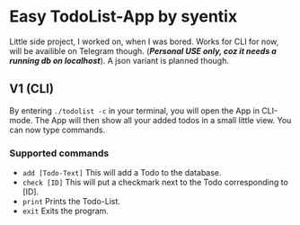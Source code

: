 # Easy TodoList-App by syentix

Little side project, I worked on, when I was bored. Works for CLI for now, will be availible on Telegram though. (**_Personal USE only, coz it needs a running db on localhost_**). A json variant is planned though.

## **V1 (CLI)**

By entering `./todolist -c` in your terminal, you will open the App in CLI-mode.
The App will then show all your added todos in a small little view. You can now type commands.

### Supported commands

* `add [Todo-Text]` This will add a Todo to the database.
* `check [ID]` This will put a checkmark next to the Todo corresponding to [ID].
* `print` Prints the Todo-List.
* `exit` Exits the program.
